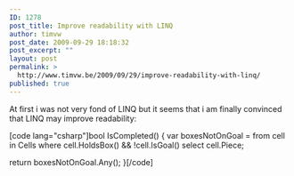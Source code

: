 ```yaml
---
ID: 1278
post_title: Improve readability with LINQ
author: timvw
post_date: 2009-09-29 18:18:32
post_excerpt: ""
layout: post
permalink: >
  http://www.timvw.be/2009/09/29/improve-readability-with-linq/
published: true
---
```

<p>At first i was not very fond of LINQ but it seems that i am finally convinced that LINQ may improve readability:</p>

[code lang="csharp"]bool IsCompleted()
{
 var boxesNotOnGoal = from cell in Cells
                      where cell.HoldsBox() && !cell.IsGoal()
                      select cell.Piece;

 return boxesNotOnGoal.Any();
}[/code]